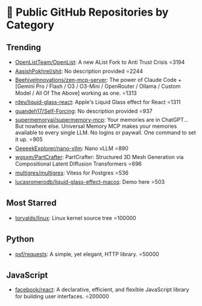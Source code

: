 # 🚀 Public GitHub Repositories by Category

## Trending
- [OpenListTeam/OpenList](https://github.com/OpenListTeam/OpenList): A new AList Fork to Anti Trust Crisis ⭐3194
- [AasishPokhrel/shit](https://github.com/AasishPokhrel/shit): No description provided ⭐2244
- [BeehiveInnovations/zen-mcp-server](https://github.com/BeehiveInnovations/zen-mcp-server): The power of Claude Code + [Gemini Pro / Flash / O3 / O3-Mini / OpenRouter / Ollama / Custom Model / All Of The Above] working as one. ⭐1313
- [rdev/liquid-glass-react](https://github.com/rdev/liquid-glass-react): Apple's Liquid Glass effect for React ⭐1311
- [guandeh17/Self-Forcing](https://github.com/guandeh17/Self-Forcing): No description provided ⭐937
- [supermemoryai/supermemory-mcp](https://github.com/supermemoryai/supermemory-mcp): Your memories are in ChatGPT... But nowhere else. Universal Memory MCP makes your memories available to every single LLM. No logins or paywall. One command to set it up. ⭐905
- [GeeeekExplorer/nano-vllm](https://github.com/GeeeekExplorer/nano-vllm): Nano vLLM ⭐890
- [wgsxm/PartCrafter](https://github.com/wgsxm/PartCrafter): PartCrafter: Structured 3D Mesh Generation via Compositional Latent Diffusion Transformers ⭐696
- [multigres/multigres](https://github.com/multigres/multigres): Vitess for Postgres ⭐536
- [lucasromerodb/liquid-glass-effect-macos](https://github.com/lucasromerodb/liquid-glass-effect-macos): Demo here ⭐503

## Most Starred
- [torvalds/linux](https://github.com/torvalds/linux): Linux kernel source tree ⭐100000
## Python
- [psf/requests](https://github.com/psf/requests): A simple, yet elegant, HTTP library. ⭐50000
## JavaScript
- [facebook/react](https://github.com/facebook/react): A declarative, efficient, and flexible JavaScript library for building user interfaces. ⭐200000
